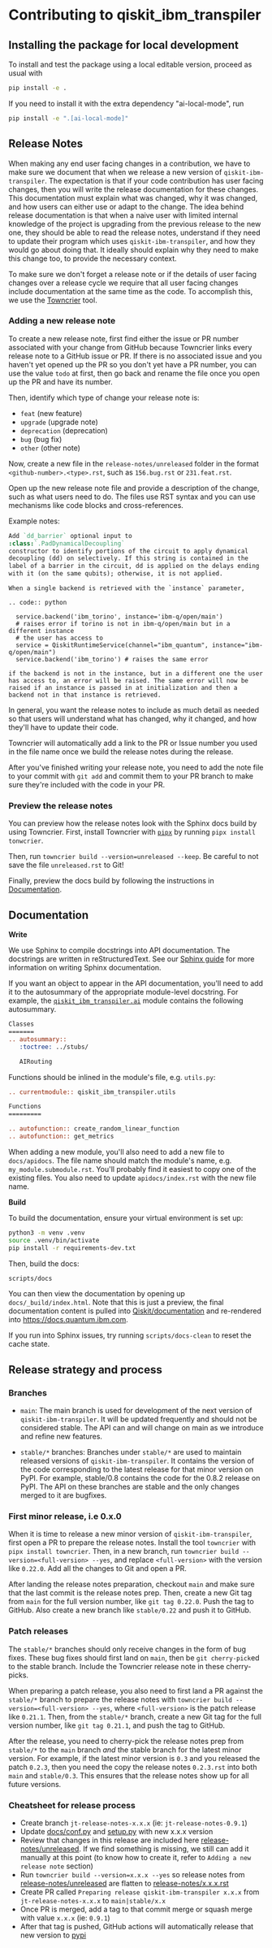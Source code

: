 # Contributing to qiskit_ibm_transpiler

## Installing the package for local development

To install and test the package using a local editable version, proceed as usual with

```sh
pip install -e .
```

If you need to install it with the extra dependency "ai-local-mode", run

```sh
pip install -e ".[ai-local-mode]"
```

## Release Notes

When making any end user facing changes in a contribution, we have to make sure
we document that when we release a new version of `qiskit-ibm-transpiler`. The
expectation is that if your code contribution has user facing changes, then you
will write the release documentation for these changes. This documentation must
explain what was changed, why it was changed, and how users can either use or
adapt to the change. The idea behind release documentation is that when a naive
user with limited internal knowledge of the project is upgrading from the
previous release to the new one, they should be able to read the release notes,
understand if they need to update their program which uses `qiskit-ibm-transpiler`,
and how they would go about doing that. It ideally should explain why
they need to make this change too, to provide the necessary context.

To make sure we don't forget a release note or if the details of user facing
changes over a release cycle we require that all user facing changes include
documentation at the same time as the code. To accomplish this, we use the
[Towncrier](https://towncrier.readthedocs.io/en/stable/) tool.

### Adding a new release note

To create a new release note, first find either the issue or PR number associated with your change from GitHub because Towncrier links every release note to a GitHub issue or PR. If there is no associated issue and you haven't yet opened up the PR so you don't yet have a PR number, you can use the value `todo` at first, then go back and rename the file once you open up the PR and have its number.

Then, identify which type of change your release note is:

- `feat` (new feature)
- `upgrade` (upgrade note)
- `deprecation` (deprecation)
- `bug` (bug fix)
- `other` (other note)

Now, create a new file in the `release-notes/unreleased` folder in the format `<github-number>.<type>.rst`, such as `156.bug.rst` or `231.feat.rst`.

Open up the new release note file and provide a description of the change, such as what users need to do. The files use RST syntax and you can use mechanisms like code blocks and cross-references.

Example notes:

```rst
Add `dd_barrier` optional input to
:class:`.PadDynamicalDecoupling`
constructor to identify portions of the circuit to apply dynamical
decoupling (dd) on selectively. If this string is contained in the
label of a barrier in the circuit, dd is applied on the delays ending
with it (on the same qubits); otherwise, it is not applied.
```

```
When a single backend is retrieved with the `instance` parameter,

.. code:: python

  service.backend('ibm_torino', instance='ibm-q/open/main')
  # raises error if torino is not in ibm-q/open/main but in a different instance
  # the user has access to
  service = QiskitRuntimeService(channel="ibm_quantum", instance="ibm-q/open/main")
  service.backend('ibm_torino') # raises the same error

if the backend is not in the instance, but in a different one the user
has access to, an error will be raised. The same error will now be
raised if an instance is passed in at initialization and then a
backend not in that instance is retrieved.
```

In general, you want the release notes to include as much detail as needed so that users will understand what has changed, why it changed, and how they'll have to update their code.

Towncrier will automatically add a link to the PR or Issue number you used in
the file name once we build the release notes during the release.

After you've finished writing your release note, you need to add the note file to your commit with `git add` and commit them to your PR branch to make sure they're included with the code in your PR.

### Preview the release notes

You can preview how the release notes look with the Sphinx docs build by using Towncrier. First, install Towncrier with [`pipx`](https://pipx.pypa.io/stable/) by running `pipx install tonwcrier`.

Then, run `towncrier build --version=unreleased --keep`. Be careful to not save the file `unreleased.rst` to Git!

Finally, preview the docs build by following the instructions in
[Documentation](#documentation).

## Documentation

**Write**

We use Sphinx to compile docstrings into API documentation. The docstrings are written in reStructuredText. See our [Sphinx guide](https://qiskit.github.io/qiskit_sphinx_theme/sphinx_guide/index.html) for more information on writing Sphinx documentation.

If you want an object to appear in the API documentation, you'll need to add it to the autosummary of the appropriate module-level docstring. For example, the [`qiskit_ibm_transpiler.ai`](qiskit_ibm_transpiler/ai/__init__.py) module contains the following autosummary.

```rst
Classes
=======
.. autosummary::
   :toctree: ../stubs/

   AIRouting
```

Functions should be inlined in the module's file, e.g. `utils.py`:

```rst
.. currentmodule:: qiskit_ibm_transpiler.utils

Functions
=========

.. autofunction:: create_random_linear_function
.. autofunction:: get_metrics
```

When adding a new module, you'll also need to add a new file to `docs/apidocs`. The file name should match the module's name, e.g. `my_module.submodule.rst`. You'll probably find it easiest to copy one of the existing files. You also need to update `apidocs/index.rst` with the new file name.

**Build**

To build the documentation, ensure your virtual environment is set up:

```sh
python3 -m venv .venv
source .venv/bin/activate
pip install -r requirements-dev.txt
```

Then, build the docs:

```sh
scripts/docs
```

You can then view the documentation by opening up `docs/_build/index.html`. Note that this is just a preview, the final documentation content is pulled into [Qiskit/documentation](https://github.com/qiskit/documentation) and re-rendered into <https://docs.quantum.ibm.com>.

If you run into Sphinx issues, try running `scripts/docs-clean` to reset the cache state.

## Release strategy and process

### Branches

* `main`: The main branch is used for development of the next version of `qiskit-ibm-transpiler`.
It will be updated frequently and should not be considered stable. The API
can and will change on main as we introduce and refine new features.

* `stable/*` branches: Branches under `stable/*` are used to maintain released versions of `qiskit-ibm-transpiler`.
It contains the version of the code corresponding to the latest release for
that minor version on PyPI. For example, stable/0.8 contains the code for the
0.8.2 release on PyPI. The API on these branches are stable and the only changes
merged to it are bugfixes.

### First minor release, i.e 0.x.0

When it is time to release a new minor version of `qiskit-ibm-transpiler`, first open a PR to prepare the release notes. Install the tool `towncrier` with `pipx install towncrier`.
Then, in a new branch, run `towncrier build --version=<full-version> --yes`, and replace `<full-version>` with the version like `0.22.0`. Add all the changes to Git and open a PR.

After landing the release notes preparation, checkout `main` and make sure that the last
commit is the release notes prep. Then, create a new Git tag from `main` for the full
version number, like `git tag 0.22.0`. Push the tag to GitHub. Also create a new branch like
`stable/0.22` and push it to GitHub.

### Patch releases

The `stable/*` branches should only receive changes in the form of bug fixes.
These bug fixes should first land on `main`, then be `git cherry-pick`ed to
the stable branch. Include the Towncrier release note in these cherry-picks.

When preparing a patch release, you also need to first land a PR against
the `stable/*` branch to prepare the release notes with
`towncrier build --version=<full-version> --yes`, where `<full-version>` is
the patch release like `0.21.1`. Then, from the `stable/*` branch, create a new
Git tag for the full version number, like `git tag 0.21.1`, and
push the tag to GitHub.

After the release, you need to cherry-pick the release notes prep from `stable/*` to the `main` branch _and_ the stable branch for the latest minor version. For example, if the latest minor version is `0.3` and you released the patch `0.2.3`, then you need the copy the release notes `0.2.3.rst` into both `main` and `stable/0.3`. This ensures that the release notes show up for all future versions.

### Cheatsheet for release process

* Create branch ``jt-release-notes-x.x.x`` (ie: ``jt-release-notes-0.9.1``)
* Update [docs/conf.py](docs/conf.py) and [setup.py](setup.py) with new x.x.x version
* Review that changes in this release are included here [release-notes/unreleased](release-notes/unreleased). If we find something is missing, we still can add it manually at this point (to know how to create it, refer to ``Adding a new release note`` section)
* Run ``towncrier build --version=x.x.x --yes`` so release notes from [release-notes/unreleased](release-notes/unreleased) are flatten to [release-notes/x.x.x.rst](release-notes/x.x.x.rst)
* Create PR called ``Preparing release qiskit-ibm-transpiler x.x.x`` from ``jt-release-notes-x.x.x`` to ``main|stable/x.x``
* Once PR is merged, add a tag to that commit merge or squash merge with value ``x.x.x`` (ie: ``0.9.1``)
* After that tag is pushed, GitHub actions will automatically release that new version to [pypi](https://pypi.org/project/qiskit-ibm-transpiler/)